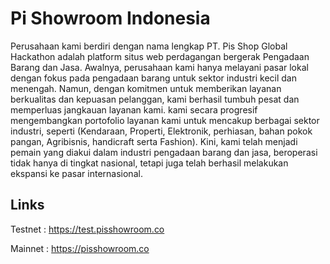 # Pi Showroom Indonesia

Perusahaan kami berdiri  dengan nama lengkap PT. Pis Shop Global Hackathon adalah platform situs web perdagangan bergerak  Pengadaan Barang dan Jasa. Awalnya, perusahaan kami hanya melayani pasar lokal dengan fokus pada pengadaan barang untuk sektor industri kecil dan menengah. Namun, dengan komitmen untuk memberikan layanan berkualitas dan kepuasan pelanggan, kami berhasil tumbuh pesat dan memperluas jangkauan layanan kami.
kami secara progresif mengembangkan portofolio layanan kami untuk mencakup berbagai sektor industri, seperti (Kendaraan, Properti, Elektronik, perhiasan, bahan pokok pangan, Agribisnis, handicraft serta Fashion). Kini, kami telah menjadi pemain yang diakui dalam industri pengadaan barang dan jasa, beroperasi tidak hanya di tingkat nasional, tetapi juga telah berhasil melakukan ekspansi ke pasar internasional.

## Links
Testnet : https://test.pisshowroom.co

Mainnet : https://pisshowroom.co
